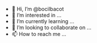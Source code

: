 - 👋 Hi, I’m @bocilbacot
- 👀 I’m interested in ...
- 🌱 I’m currently learning ...
- 💞️ I’m looking to collaborate on ...
- 📫 How to reach me ...

<!---
bocilbacot/bocilbacot is a ✨ special ✨ repository because its `README.md` (this file) appears on your GitHub profile.
You can click the Preview link to take a look at your changes.
--->
